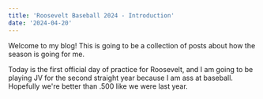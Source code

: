 ```yaml
---
title: 'Roosevelt Baseball 2024 - Introduction'
date: '2024-04-20'
---
```


Welcome to my blog! This is going to be a collection of posts about how the season is going for me.

Today is the first official day of practice for Roosevelt, and I am going to be playing JV for the second straight year because I am ass at baseball. Hopefully we're better than .500 like we were last year.
